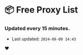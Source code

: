 # :package: Free Proxy List
### Updated every 15 minutes.

- Last updated: `2024-09-09 14:43`

:heart:

